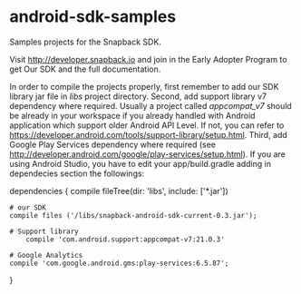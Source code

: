 android-sdk-samples
===================

Samples projects for the Snapback SDK.

Visit http://developer.snapback.io and join in the Early Adopter Program to get Our SDK and the full documentation.

In order to compile the projects properly, first remember to add our SDK library jar file in *libs* project directory. Second, add support library v7 dependency where required.
Usually a project called *appcompat_v7* should be already in your workspace if you already handled with Android application which support older Android API Level. If not, you can refer to https://developer.android.com/tools/support-library/setup.html.
Third, add Google Play Services dependency where required (see http://developer.android.com/google/play-services/setup.html).
If you are using Android Studio, you have to edit your app/build.gradle adding in dependecies section the followings:

dependencies {
	compile fileTree(dir: 'libs', include: ['*.jar'])

	# our SDK
	compile files ('/libs/snapback-android-sdk-current-0.3.jar');

	# Support library
        compile 'com.android.support:appcompat-v7:21.0.3'

	# Google Analytics
	compile 'com.google.android.gms:play-services:6.5.87';
}

